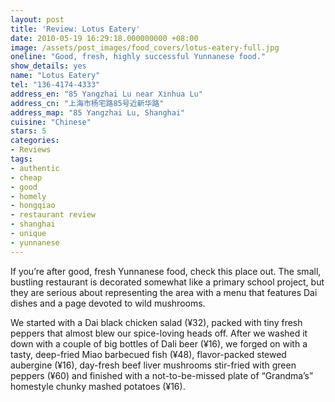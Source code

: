 ```yaml
---
layout: post
title: 'Review: Lotus Eatery'
date: 2010-05-19 16:29:18.000000000 +08:00
image: /assets/post_images/food_covers/lotus-eatery-full.jpg
oneline: "Good, fresh, highly successful Yunnanese food."
show_details: yes
name: "Lotus Eatery"
tel: "136-4174-4333"
address_en: "85 Yangzhai Lu near Xinhua Lu"
address_cn: "上海市杨宅路85号近新华路"
address_map: "85 Yangzhai Lu, Shanghai"
cuisine: "Chinese"
stars: 5
categories:
- Reviews
tags:
- authentic
- cheap
- good
- homely
- hongqiao
- restaurant review
- shanghai
- unique
- yunnanese
---
```

If you’re after good, fresh Yunnanese food, check this place out. The small, bustling restaurant is decorated somewhat like a primary school project, but they are serious about representing the area with a menu that features Dai dishes and a page devoted to wild mushrooms.

We started with a Dai black chicken salad (¥32), packed with tiny fresh peppers that almost blew our spice-loving heads off. After we washed it down with a couple of big bottles of Dali beer (¥16), we forged on with a tasty, deep-fried Miao barbecued fish (¥48), flavor-packed stewed aubergine (¥16), day-fresh beef liver mushrooms stir-fried with green peppers (¥60) and finished with a not-to-be-missed plate of “Grandma’s” homestyle chunky mashed potatoes (¥16).